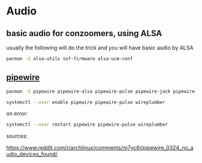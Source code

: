 # Audio
## basic audio for conzoomers, using ALSA
usually the following will do the trick and you will have basic audio by ALSA
```sh
pacman -S alsa-utils sof-firmware alsa-ucm-conf
```

## [pipewire](https://wiki.archlinux.org/title/PipeWire)
```sh
pacman -S pipewire pipewire-alsa pipewire-pulse pipewire-jack pipewire-docs wireplumber wireplumber-docs pulsemixer
```

```sh
systemctl --user enable pipewire pipewire-pulse wireplumber
```

on error:
```sh
systemctl --user restart pipewire pipewire-pulse wireplumber
```

sources:

https://www.reddit.com/r/archlinux/comments/m7yc6j/pipewire_0324_no_audio_devices_found/